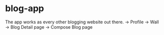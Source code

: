 # blog-app
The app works as every other blogging website out there.
    -> Profile
    -> Wall
    -> Blog Detail page
    -> Compose Blog page
